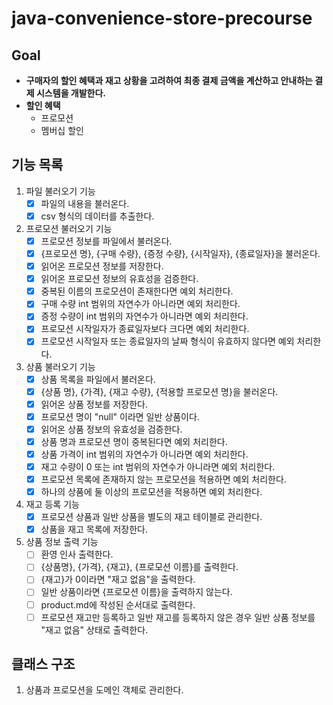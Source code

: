 # java-convenience-store-precourse

## Goal

- **구매자의 할인 혜택과 재고 상황을 고려하여 최종 결제 금액을 계산하고 안내하는 결제 시스템을 개발한다.**
- **할인 혜택**
    - 프로모션
    - 멤버십 할인

## 기능 목록

1. 파일 불러오기 기능
    - [x] 파일의 내용을 불러온다.
    - [x] csv 형식의 데이터를 추출한다.
2. 프로모션 불러오기 기능
    - [x] 프로모션 정보를 파일에서 불러온다.
    - [x] {프로모션 명}, {구매 수량}, {증정 수량}, {시작일자}, {종료일자}을 불러온다.
    - [x] 읽어온 프로모션 정보를 저장한다.
    - [x] 읽어온 프로모션 정보의 유효성을 검증한다.
    - [x] 중복된 이름의 프로모션이 존재한다면 예외 처리한다.
    - [x] 구매 수량 int 범위의 자연수가 아니라면 예외 처리한다.
    - [x] 증정 수량이 int 범위의 자연수가 아니라면 예외 처리한다.
    - [x] 프로모션 시작일자가 종료일자보다 크다면 예외 처리한다.
    - [x] 프로모션 시작일자 또는 종료일자의 날짜 형식이 유효하지 않다면 예외 처리한다.
3. 상품 불러오기 기능
    - [x] 상품 목록을 파일에서 불러온다.
    - [x] {상품 명}, {가격}, {재고 수량}, {적용할 프로모션 명}을 불러온다.
    - [x] 읽어온 상품 정보를 저장한다.
    - [x] 프로모션 명이 "null" 이라면 일반 상품이다.
    - [x] 읽어온 상품 정보의 유효성을 검증한다.
    - [x] 상품 명과 프로모션 명이 중복된다면 예외 처리한다.
    - [x] 상품 가격이 int 범위의 자연수가 아니라면 예외 처리한다.
    - [x] 재고 수량이 0 또는 int 범위의 자연수가 아니라면 예외 처리한다.
    - [x] 프로모션 목록에 존재하지 않는 프로모션을 적용하면 예외 처리한다.
    - [x] 하나의 상품에 둘 이상의 프로모션을 적용하면 예외 처리한다.
4. 재고 등록 기능
    - [x] 프로모션 상품과 일반 상품을 별도의 재고 테이블로 관리한다.
    - [x] 상품을 재고 목록에 저장한다.
5. 상품 정보 출력 기능
    - [ ] 환영 인사 출력한다.
    - [ ] {상품명}, {가격}, {재고}, {프로모션 이름}를 출력한다.
    - [ ] {재고}가 0이라면 "재고 없음"을 출력한다.
    - [ ] 일반 상품이라면 {프로모션 이름}을 출력하지 않는다.
    - [ ] product.md에 작성된 순서대로 출력한다.
    - [ ] 프로모션 재고만 등록하고 일반 재고를 등록하지 않은 경우 일반 상품 정보를 "재고 없음" 상태로 출력한다.

## 클래스 구조

1. 상품과 프로모션을 도메인 객체로 관리한다.
